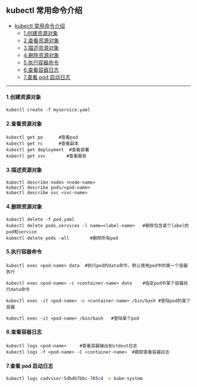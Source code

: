 ## kubectl 常用命令介绍

<!-- @import "[TOC]" {cmd="toc" depthFrom=1 depthTo=6 orderedList=false} -->

<!-- code_chunk_output -->

- [kubectl 常用命令介绍](#kubectl常用命令介绍)
  - [1.创建资源对象](#1创建资源对象)
  - [2.查看资源对象](#2查看资源对象)
  - [3.描述资源对象](#3描述资源对象)
  - [4.删除资源对象](#4删除资源对象)
  - [5.执行容器命令](#5执行容器命令)
  - [6.查看容器日志](#6查看容器日志)
  - [7.查看 pod 启动日志](#7查看pod启动日志)

<!-- /code_chunk_output -->

---

#### 1.创建资源对象

```shell
kubectl create -f myservice.yaml
```

#### 2.查看资源对象

```shell
kubectl get po      #查看pod
kubectl get rc      #查看副本
kubectl get deployment  #查看部署
kubectl get svc        #查看服务
```

#### 3.描述资源对象

```shell
kubectl describe nodes <node-name>
kubectl describe pods/<pod-name>
kubectl describe svc <svc-name>
```

#### 4.删除资源对象

```shell
kubectl delete -f pod.yaml
kubectl delete pods,services -l name=<label-name>   #删除包含某个label的pod和service
kubectl delete pods -all        #删除所有pod
```

#### 5.执行容器命令

```shell
kubectl exec <pod-name> data  #执行pod的data命令，默认使用pod中的第一个容器执行

kubectl exec <pod-name> -c <container-name> date    #指定pod中某个容器执行data命令

kubectl exec -it <pod-name> -c <container-name> /bin/bash #登陆pod的某个容器

kubectl exec -it <pod-name> /bin/bash   #登陆某个pod
```

#### 6.查看容器日志

```shell
kubectl logs <pod-name>     #查看容器输出到stdout日志
kubectl logs -f <pod-name> -C <container-name>  #跟踪查看容器日志
```

#### 7.查看 pod 启动日志

```sh
kubectl logs cadvisor-5dbdb7bbc-765c4 -n kube-system
```
